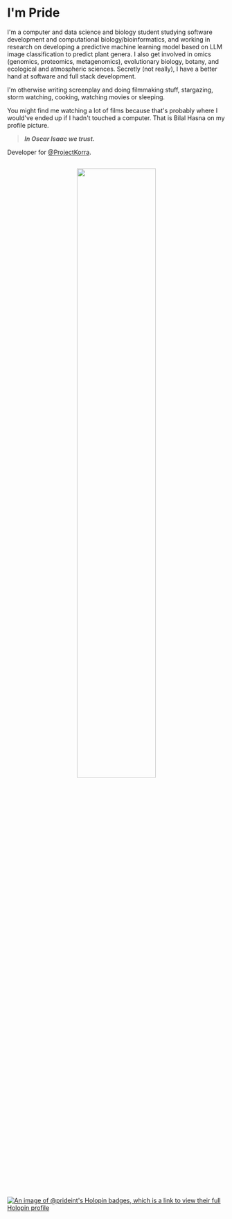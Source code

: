 # I'm Pride

I'm a computer and data science and biology student studying software development and computational biology/bioinformatics, and working in research on developing a predictive machine learning model
based on LLM image classification to predict plant genera. I also get involved in omics (genomics, proteomics, metagenomics), evolutionary biology, botany, and ecological and atmospheric sciences.
Secretly (not really), I have a better hand at software and full stack development.

I'm otherwise writing screenplay and doing filmmaking stuff, stargazing, storm watching, cooking, watching movies or sleeping.

You might find me watching a lot of films because that's probably where I would've ended up if I hadn't touched a computer. That is Bilal Hasna on my profile picture. 
> ***In Oscar Isaac we trust.***

Developer for [@ProjectKorra](https://github.com/ProjectKorra).

##

<p align="center">
  <img src="https://github.com/PrideInt/PrideInt/assets/20098992/fc4d4c5c-01cd-432c-9d7a-bee942c1b9e1" width="60%"/>
</p>

##

[![An image of @prideint's Holopin badges, which is a link to view their full Holopin profile](https://holopin.me/prideint)](https://holopin.io/@prideint)
